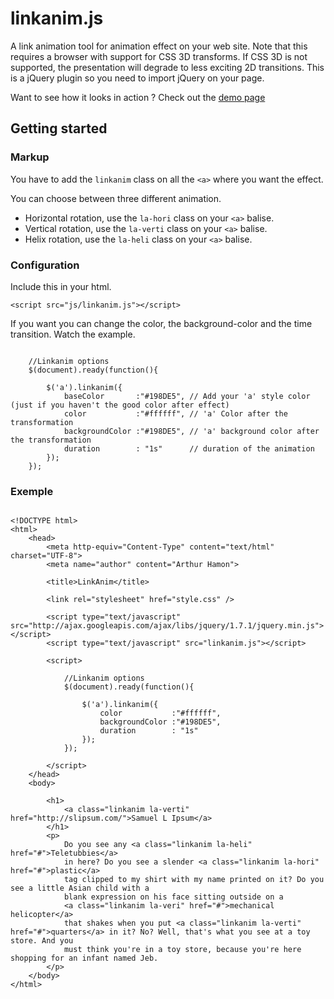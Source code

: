 <h1>linkanim.js</h1>

A link animation tool for animation effect on your web site.
Note that this requires a browser with support for CSS 3D transforms. If CSS 3D is not supported, the presentation will degrade to less exciting 2D transitions.
This is a jQuery plugin so you need to import jQuery on your page.

Want to see how it looks in action ? Check out the <a href="http://arthurhamon.com/linkanim">demo page</a>

<h2>Getting started</h2>
<h3>Markup</h3>

You have to add the <code>linkanim</code> class on all the <code>&lt;a&gt;</code> where you want the effect.

You can choose between three different animation.
 * Horizontal rotation, use the <code>la-hori</code> class on your <code>&lt;a&gt;</code> balise.
 * Vertical rotation, use the <code>la-verti</code> class on your <code>&lt;a&gt;</code> balise.
 * Helix rotation, use the <code>la-heli</code> class on your <code>&lt;a&gt;</code> balise.

<h3>Configuration</h3>

Include this in your html.
<pre><code>&lt;script src="js/linkanim.js"&gt;&lt;/script&gt;</code></pre>

If you want you can change the color, the background-color and the time transition. Watch the example.
<pre><code>
	//Linkanim options
	$(document).ready(function(){
        		        
        $('a').linkanim({
       		baseColor		:"#198DE5", // Add your 'a' style color (just if you haven't the good color after effect)
        	color			:"#ffffff", // 'a' Color after the transformation
        	backgroundColor	:"#198DE5", // 'a' background color after the transformation
        	duration		: "1s"      // duration of the animation
        });		        
	});
</code></pre>

<h3>Exemple</h3>

<pre><code>
&lt;!DOCTYPE html&gt;
&lt;html&gt;
	&lt;head&gt;
		&lt;meta http-equiv="Content-Type" content="text/html" charset="UTF-8"&gt;
		&lt;meta name="author" content="Arthur Hamon"&gt;
		
		&lt;title&gt;LinkAnim&lt;/title&gt;
		
		&lt;link rel="stylesheet" href="style.css" /&gt;
		
		&lt;script type="text/javascript" src="http://ajax.googleapis.com/ajax/libs/jquery/1.7.1/jquery.min.js"&gt;&lt;/script&gt;
		&lt;script type="text/javascript" src="linkanim.js"&gt;&lt;/script&gt;		
		
		&lt;script&gt;
			
			//Linkanim options
			$(document).ready(function(){
		        		        
		        $('a').linkanim({
		        	color			:"#ffffff",
		        	backgroundColor	:"#198DE5",
		        	duration		: "1s"
		        });		        
			});
			
		&lt;/script&gt;
	&lt;/head&gt;
	&lt;body&gt;
	
		&lt;h1&gt;
		    &lt;a class="linkanim la-verti" href="http://slipsum.com/">Samuel L Ipsum&lt;/a&gt;
		&lt;/h1&gt;
		&lt;p&gt;
			Do you see any &lt;a class="linkanim la-heli" href="#"&gt;Teletubbies&lt;/a&gt;
			in here? Do you see a slender &lt;a class="linkanim la-hori" href="#"&gt;plastic&lt;/a&gt;
			tag clipped to my shirt with my name printed on it? Do you see a little Asian child with a 
			blank expression on his face sitting outside on a 
			&lt;a class="linkanim la-veri" href="#"&gt;mechanical helicopter&lt;/a&gt;
			that shakes when you put &lt;a class="linkanim la-verti" href="#"&gt;quarters&lt;/a&gt; in it? No? Well, that's what you see at a toy store. And you 
			must think you're in a toy store, because you're here shopping for an infant named Jeb.
		&lt;/p&gt;
	&lt;/body&gt;
&lt;/html&gt;
</code>
</pre>
